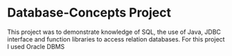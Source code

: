 # Database-Concepts Project
This project was to demonstrate knowledge of SQL, the use of Java, JDBC interface and function libraries to access relation databases. For this project I used Oracle DBMS
